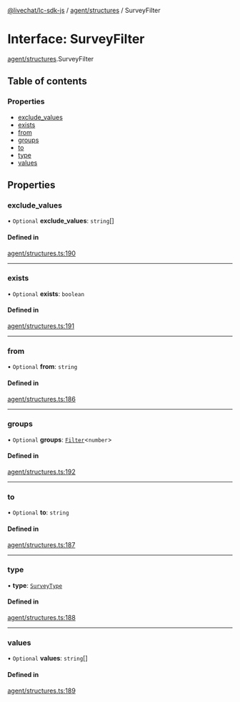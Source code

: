 [@livechat/lc-sdk-js](../README.md) / [agent/structures](../modules/agent_structures.md) / SurveyFilter

# Interface: SurveyFilter

[agent/structures](../modules/agent_structures.md).SurveyFilter

## Table of contents

### Properties

- [exclude\_values](agent_structures.SurveyFilter.md#exclude_values)
- [exists](agent_structures.SurveyFilter.md#exists)
- [from](agent_structures.SurveyFilter.md#from)
- [groups](agent_structures.SurveyFilter.md#groups)
- [to](agent_structures.SurveyFilter.md#to)
- [type](agent_structures.SurveyFilter.md#type)
- [values](agent_structures.SurveyFilter.md#values)

## Properties

### exclude\_values

• `Optional` **exclude\_values**: `string`[]

#### Defined in

[agent/structures.ts:190](https://github.com/livechat/lc-sdk-js/blob/4da1eb6/src/agent/structures.ts#L190)

___

### exists

• `Optional` **exists**: `boolean`

#### Defined in

[agent/structures.ts:191](https://github.com/livechat/lc-sdk-js/blob/4da1eb6/src/agent/structures.ts#L191)

___

### from

• `Optional` **from**: `string`

#### Defined in

[agent/structures.ts:186](https://github.com/livechat/lc-sdk-js/blob/4da1eb6/src/agent/structures.ts#L186)

___

### groups

• `Optional` **groups**: [`Filter`](objects.Filter.md)<`number`\>

#### Defined in

[agent/structures.ts:192](https://github.com/livechat/lc-sdk-js/blob/4da1eb6/src/agent/structures.ts#L192)

___

### to

• `Optional` **to**: `string`

#### Defined in

[agent/structures.ts:187](https://github.com/livechat/lc-sdk-js/blob/4da1eb6/src/agent/structures.ts#L187)

___

### type

• **type**: [`SurveyType`](../enums/agent_structures.SurveyType.md)

#### Defined in

[agent/structures.ts:188](https://github.com/livechat/lc-sdk-js/blob/4da1eb6/src/agent/structures.ts#L188)

___

### values

• `Optional` **values**: `string`[]

#### Defined in

[agent/structures.ts:189](https://github.com/livechat/lc-sdk-js/blob/4da1eb6/src/agent/structures.ts#L189)
